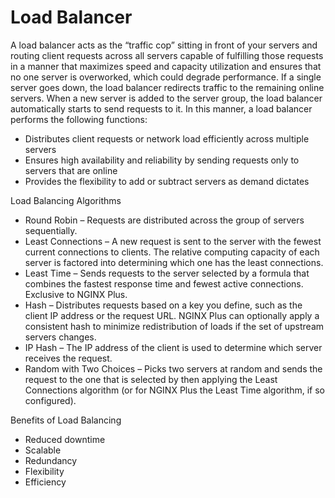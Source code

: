 # Load Balancer

A load balancer acts as the “traffic cop” sitting in front of your servers and routing client requests across all servers capable of fulfilling those requests in a manner that maximizes speed and capacity utilization and ensures that no one server is overworked, which could degrade performance. If a single server goes down, the load balancer redirects traffic to the remaining online servers. When a new server is added to the server group, the load balancer automatically starts to send requests to it. In this manner, a load balancer performs the following functions:
- Distributes client requests or network load efficiently across multiple servers
- Ensures high availability and reliability by sending requests only to servers that are online
- Provides the flexibility to add or subtract servers as demand dictates

Load Balancing Algorithms
- Round Robin – Requests are distributed across the group of servers sequentially.
- Least Connections – A new request is sent to the server with the fewest current connections to clients. The relative computing capacity of each server is factored into determining which one has the least connections.
- Least Time – Sends requests to the server selected by a formula that combines the fastest response time and fewest active connections. Exclusive to NGINX Plus.
- Hash – Distributes requests based on a key you define, such as the client IP address or the request URL. NGINX Plus can optionally apply a consistent hash to minimize redistribution of loads if the set of upstream servers changes.
- IP Hash – The IP address of the client is used to determine which server receives the request.
- Random with Two Choices – Picks two servers at random and sends the request to the one that is selected by then applying the Least Connections algorithm (or for NGINX Plus the Least Time algorithm, if so configured).

Benefits of Load Balancing
- Reduced downtime
- Scalable
- Redundancy
- Flexibility
- Efficiency
